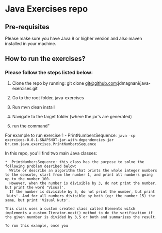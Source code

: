 # Java Exercises repo

## Pre-requisites

Please make sure you have Java 8 or higher version and also maven installed in your machine.

## How to run the exercises?

### Please follow the steps listed below:

1. Clone the repo by running: git clone git@github.com:jdmagnani/java-exercises.git

2. Go to the root folder, java-exercises

3. Run mvn clean install

4. Navigate to the target folder (where the jar's are generated)

5. run the command"

For example to run exercise 1 - PrintNumbersSequence:
``
java -cp exercices-0.0.1-SNAPSHOT-jar-with-dependencies.jar br.com.java.exercises.PrintNumbersSequence
``

In this repo, you'll find two main Java classes:

    *  PrintNumbersSequence: this class has the purpose to solve the following problem desribed below:
      Write or describe an algorithm that prints the whole integer numbers to the console, start from the number 1, and print all numbers going up to the number 100.
      However, when the number is divisible by 3, do not print the number, but print the word 'Visual'. 
      If the number is divisible by 5, do not print the number, but print 'Nuts'. And for all numbers divisible by both (eg: the number 15) the same, but print 'Visual Nuts'.

    This class uses a custom created class called Elements witch implements a custom Iterator.next() method to do the verification if the given nunmber is divided by 3,5 or both and summarizes the result.

    To run this example, once you 

